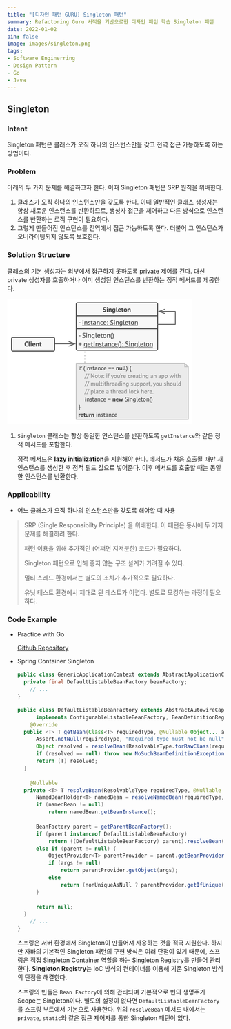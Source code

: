 ```yaml
---
title: "[디자인 패턴 GURU] Singleton 패턴"
summary: Refactoring Guru 서적을 기반으로한 디자인 패턴 학습 Singleton 패턴
date: 2022-01-02
pin: false
image: images/singleton.png
tags:
- Software Enginerring
- Design Pattern
- Go
- Java
---
```


## Singleton

### Intent

Singleton 패턴은 클래스가 오직 하나의 인스턴스만을 갖고 전역 접근 가능하도록 하는 방법이다.

### Problem

아래의 두 가지 문제를 해결하고자 한다. 이때 Singleton 패턴은 SRP 원칙을 위배한다.

1. 클래스가 오직 하나의 인스턴스만을 갖도록 한다. 이때 일반적인 클래스 생성자는 항상 새로운 인스턴스를 반환하므로, 생성자 접근을 제어하고 다른 방식으로 인스턴스를 반환하는 로직 구현이 필요하다.
2. 그렇게 만들어진 인스턴스를 전역에서 접근 가능하도록 한다. 더불어 그 인스턴스가 오버라이팅되지 않도록 보호한다.

### Solution Structure

클래스의 기본 생성자는 외부에서 접근하지 못하도록 private 제어를 건다. 대신 private 생성자를 호출하거나 이미 생성된 인스턴스를 반환하는 정적 메서드를 제공한다.

![Singleton Structure[^1]](images/singleton-structure-en.png)

1. `Singleton` 클래스는 항상 동일한 인스턴스를 반환하도록 `getInstance`와 같은 정적 메서드를 포함한다.

   정적 메서드은 **lazy initialization**을 지원해야 한다. 메서드가 처음 호출될 때만 새 인스턴스를 생성한 후 정적 필드 값으로 넣어준다. 이후 메서드를 호출할 때는 동일한 인스턴스를 반환한다.

### Applicability

- 어느 클래스가 오직 하나의 인스턴스만을 갖도록 해야할 때 사용

> SRP (Single Responsibilty Principle) 을 위배한다. 이 패턴은 동시에 두 가지 문제를 해결하려 한다.
>
> 패턴 이용을 위해 추가적인 (어쩌면 지저분한) 코드가 필요하다.
>
> Singleton 패턴으로 인해 좋지 않는 구조 설계가 가려질 수 있다.
>
> 멀티 스레드 환경에서는 별도의 조치가 추가적으로 필요하다.
>
> 유닛 테스트 환경에서 제대로 된 테스트가 어렵다. 별도로 모킹하는 과정이 필요하다.

### Code Example

- Practice with Go

  [Github Repository](https://github.com/joonparkhere/records/tree/main/design-pattern/project/hello-creational-pattern/singleton)

- Spring Container Singleton

  ```java
  public class GenericApplicationContext extends AbstractApplicationContext implements BeanDefinitionRegistry {
  	private final DefaultListableBeanFactory beanFactory;
      // ...
  }
  ```

  ```java
  public class DefaultListableBeanFactory extends AbstractAutowireCapableBeanFactory
  		implements ConfigurableListableBeanFactory, BeanDefinitionRegistry, Serializable {
      @Override
  	public <T> T getBean(Class<T> requiredType, @Nullable Object... args) throws BeansException {
  		Assert.notNull(requiredType, "Required type must not be null");
  		Object resolved = resolveBean(ResolvableType.forRawClass(requiredType), args, false);
  		if (resolved == null) throw new NoSuchBeanDefinitionException(requiredType);
  		return (T) resolved;
  	}
      
      @Nullable
  	private <T> T resolveBean(ResolvableType requiredType, @Nullable Object[] args, boolean nonUniqueAsNull) {
  		NamedBeanHolder<T> namedBean = resolveNamedBean(requiredType, args, nonUniqueAsNull);
  		if (namedBean != null)
  			return namedBean.getBeanInstance();
          
  		BeanFactory parent = getParentBeanFactory();
  		if (parent instanceof DefaultListableBeanFactory)
  			return ((DefaultListableBeanFactory) parent).resolveBean(requiredType, args, nonUniqueAsNull);
  		else if (parent != null) {
  			ObjectProvider<T> parentProvider = parent.getBeanProvider(requiredType);
  			if (args != null)
  				return parentProvider.getObject(args);
  			else
  				return (nonUniqueAsNull ? parentProvider.getIfUnique() : parentProvider.getIfAvailable());
  		}
          
  		return null;
  	}
      // ...
  }
  ```

  스프링은 서버 환경에서 Singleton이 만들어져 사용하는 것을 적극 지원한다. 하지만 자바의 기본적인 Singleton 패턴의 구현 방식은 여러 단점이 있기 때문에, 스프링은 직접 Singleton Container 역할을 하는 Singleton Registry를 만들어 관리한다. **Singleton Registry**는 IoC 방식의 컨테이너를 이용해 기존 Singleton 방식의 단점을 해결한다.

  스프링의 빈들은 `Bean Factory`에 의해 관리되며 기본적으로 빈의 생명주기 Scope는 Singleton이다. 별도의 설정이 없다면 `DefaultListableBeanFactory`를 스프링 부트에서 기본으로 사용한다. 위의 `resolveBean` 메서드 내에서는 `private`, `static`와 같은 접근 제어자를 통한 Singleton 패턴이 없다.

[^1]: [Singleton Origin](https://refactoring.guru/design-patterns/singleton)

